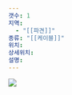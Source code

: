 ```yaml
---
갯수: 1
지역:
  - "[[파견]]"
종류: "[[케이블]]"
위치: 
상세위치: 
설명:
---
```

![](http://192.168.50.22/devices/240817_IMG_0114.jpg)
